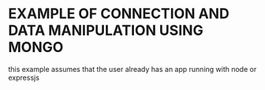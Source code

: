 # EXAMPLE OF CONNECTION AND DATA MANIPULATION USING MONGO

this example assumes that the user already has an app running with node or expressjs